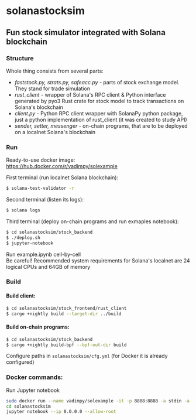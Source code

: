 # solanastocksim
## Fun stock simulator integrated with Solana blockchain

### Structure
Whole thing consists from several parts:
 - _faststock.py, strats.py, safeacc.py_ - parts of stock exchange model. They stand for trade simulation
 - _rust_client_ - wrapper of Solana's RPC client & Python interface generated by pyo3 Rust crate for stock model to track transactions on Solana's blockchain
 - _client.py_ - Python RPC client wrapper with SolanaPy python package, just a python implementation of rust_client (it was created to study API)
 - _sender, setter, messenger_ - on-chain programs, that are to be deployed on a localnet Solana's blockchain

### Run
Ready-to-use docker image:<br>
https://hub.docker.com/r/vadimpy/solexample

First terminal (run localnet Solana blockchain):<br>
```bash
$ solana-test-validator -r
```

Second terminal (listen its logs):<br>
```bash
$ solana logs
```

Third terminal (deploy on-chain programs and run exmaples notebook):<br>
```bash
$ cd solanastocksim/stock_backend
$ ./deploy.sh
$ jupyter-notebook
```
Run example.ipynb cell-by-cell<br>
Be careful! Recommended system requirements for Solana's localnet are 24 logical CPUs and 64GB of memory

### Build
#### Build client:
```bash
$ cd solanastocksim/stock_frontend/rust_client
$ cargo +nightly build --target-dir ../build
```
#### Build on-chain programs:
```bash
$ cd solanastocksim/stock_backend
$ cargo +nightly build-bpf --bpf-out-dir build
```
Configure paths in `solanastocksim/cfg.yml` (for Docker it is already configured)

### Docker commands:
Run Jupyter notebook
```bash
sudo docker run --name vadimpy/solexample -it -p 8888:8888 -a stdin -a stdout -i -t vadimpy/solexample:latest /bin/bash
cd solanastocksim
jupyter notebook --ip 0.0.0.0 --allow-root
```



